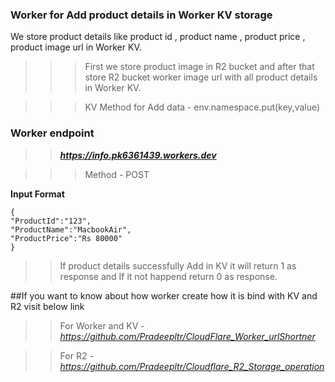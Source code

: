 ### **Worker for Add product details in Worker KV storage**
We store product details like product id , product name , product price , product image url in Worker KV.

>>>First we store product image in R2 bucket and after that store R2 bucket worker image url with all product details in Worker KV.

>>>KV Method for Add data - env.namespace.put(key,value)

### **Worker endpoint**
>> ***https://info.pk6361439.workers.dev***

>>>Method - POST

 **Input Format**

>>>>
    {
    "ProductId":"123",
    "ProductName":"MacbookAir",
    "ProductPrice":"Rs 80000"
    }

>>If product details successfully Add in KV  it will return 1 as response and If it not happend return 0 as response.

##If you want to know about how worker create how it is bind with KV and R2 visit below link
>>For Worker and KV - *https://github.com/Pradeepltr/CloudFlare_Worker_urlShortner*

>>For R2            - *https://github.com/Pradeepltr/Cloudflare_R2_Storage_operation* 
